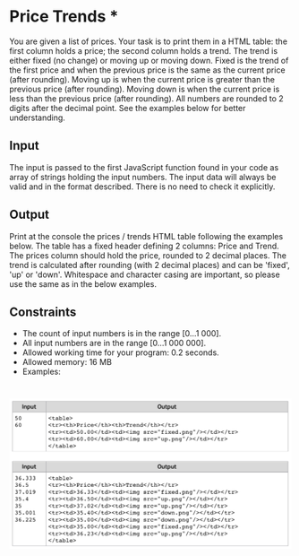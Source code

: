 # Price Trends *
  You are given a list of prices. Your task is to print them in a HTML table: the first column holds a price; the second
  column holds a trend. The trend is either fixed (no change) or moving up or moving down. Fixed is the trend of the
  first price and when the previous price is the same as the current price (after rounding). Moving up is when the
  current price is greater than the previous price (after rounding). Moving down is when the current price is less than
  the previous price (after rounding). All numbers are rounded to 2 digits after the decimal point. See the examples
  below for better understanding.

## Input
   The input is passed to the first JavaScript function found in your code as array of strings holding the input numbers.
   The input data will always be valid and in the format described. There is no need to check it explicitly.

## Output
   Print at the console the prices / trends HTML table following the examples below. The table has a fixed header
   defining 2 columns: Price and Trend. The prices column should hold the price, rounded to 2 decimal places. The
   trend is calculated after rounding (with 2 decimal places) and can be 'fixed', 'up' or 'down'. Whitespace and
   character casing are important, so please use the same as in the below examples.

## Constraints
  - The count of input numbers is in the range [0…1 000].
  - All input numbers are in the range [0…1 000 000].
  - Allowed working time for your program: 0.2 seconds.
  - Allowed memory: 16 MB
  - Examples:

# ![Examples](example.png)